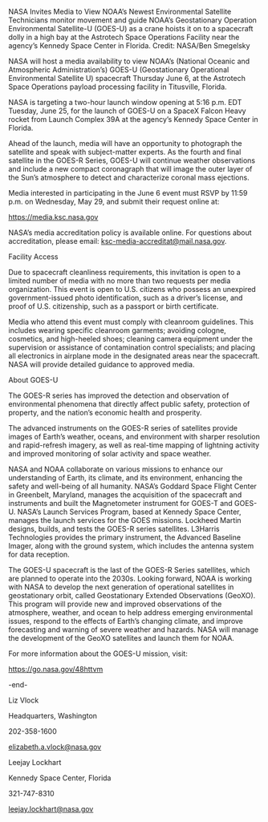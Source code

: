 NASA Invites Media to View NOAA’s Newest Environmental Satellite 
 Technicians monitor movement and guide NOAA’s Geostationary Operation Environmental Satellite-U (GOES-U) as a crane hoists it on to a spacecraft dolly in a high bay at the Astrotech Space Operations Facility near the agency’s Kennedy Space Center in Florida. Credit: NASA/Ben Smegelsky

NASA will host a media availability to view NOAA’s (National Oceanic and Atmospheric Administration’s) GOES-U (Geostationary Operational Environmental Satellite U) spacecraft Thursday June 6, at the Astrotech Space Operations payload processing facility in Titusville, Florida.

NASA is targeting a two-hour launch window opening at 5:16 p.m. EDT Tuesday, June 25, for the launch of GOES-U on a SpaceX Falcon Heavy rocket from Launch Complex 39A at the agency’s Kennedy Space Center in Florida.

Ahead of the launch, media will have an opportunity to photograph the satellite and speak with subject-matter experts. As the fourth and final satellite in the GOES-R Series, GOES-U will continue weather observations and include a new compact coronagraph that will image the outer layer of the Sun’s atmosphere to detect and characterize coronal mass ejections.

Media interested in participating in the June 6 event must RSVP by 11:59 p.m. on Wednesday, May 29, and submit their request online at:

https://media.ksc.nasa.gov

NASA’s media accreditation policy is available online. For questions about accreditation, please email: ksc-media-accreditat@mail.nasa.gov.

Facility Access

Due to spacecraft cleanliness requirements, this invitation is open to a limited number of media with no more than two requests per media organization. This event is open to U.S. citizens who possess an unexpired government-issued photo identification, such as a driver’s license, and proof of U.S. citizenship, such as a passport or birth certificate.

Media who attend this event must comply with cleanroom guidelines. This includes wearing specific cleanroom garments; avoiding cologne, cosmetics, and high-heeled shoes; cleaning camera equipment under the supervision or assistance of contamination control specialists; and placing all electronics in airplane mode in the designated areas near the spacecraft. NASA will provide detailed guidance to approved media.

About GOES-U

The GOES-R series has improved the detection and observation of environmental phenomena that directly affect public safety, protection of property, and the nation’s economic health and prosperity.

The advanced instruments on the GOES-R series of satellites provide images of Earth’s weather, oceans, and environment with sharper resolution and rapid-refresh imagery, as well as real-time mapping of lightning activity and improved monitoring of solar activity and space weather.

NASA and NOAA collaborate on various missions to enhance our understanding of Earth, its climate, and its environment, enhancing the safety and well-being of all humanity. NASA’s Goddard Space Flight Center in Greenbelt, Maryland, manages the acquisition of the spacecraft and instruments and built the Magnetometer instrument for GOES-T and GOES-U. NASA’s Launch Services Program, based at Kennedy Space Center, manages the launch services for the GOES missions. Lockheed Martin designs, builds, and tests the GOES-R series satellites. L3Harris Technologies provides the primary instrument, the Advanced Baseline Imager, along with the ground system, which includes the antenna system for data reception.

The GOES-U spacecraft is the last of the GOES-R Series satellites, which are planned to operate into the 2030s. Looking forward, NOAA is working with NASA to develop the next generation of operational satellites in geostationary orbit, called Geostationary Extended Observations (GeoXO). This program will provide new and improved observations of the atmosphere, weather, and ocean to help address emerging environmental issues, respond to the effects of Earth’s changing climate, and improve forecasting and warning of severe weather and hazards. NASA will manage the development of the GeoXO satellites and launch them for NOAA.

For more information about the GOES-U mission, visit:

https://go.nasa.gov/48httvm

-end-

Liz Vlock

Headquarters, Washington

202-358-1600

elizabeth.a.vlock@nasa.gov

Leejay Lockhart

Kennedy Space Center, Florida

321-747-8310

leejay.lockhart@nasa.gov